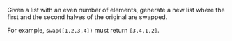 
Given a list with an even number of elements, generate a new list where the first and the second halves of the original are swapped.

For example, `swap([1,2,3,4])` must return `[3,4,1,2]`.
